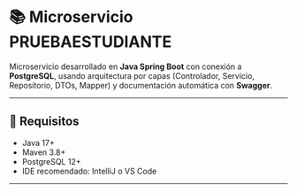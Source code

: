 # 📚 Microservicio PRUEBAESTUDIANTE

Microservicio desarrollado en **Java Spring Boot** con conexión a **PostgreSQL**, usando arquitectura por capas (Controlador, Servicio, Repositorio, DTOs, Mapper) y documentación automática con **Swagger**.

---

## 🚀 Requisitos

- Java 17+
- Maven 3.8+
- PostgreSQL 12+
- IDE recomendado: IntelliJ o VS Code

---
